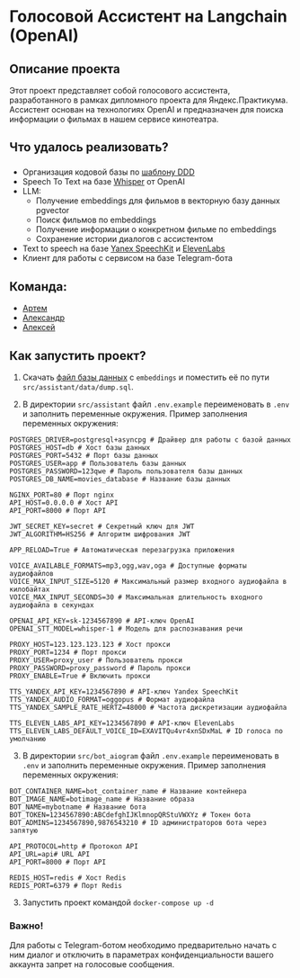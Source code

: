 # Голосовой Ассистент на Langchain (OpenAI)

## Описание проекта

Этот проект представляет собой голосового ассистента, разработанного в рамках дипломного проекта для Яндекс.Практикума.
Ассистент основан на технологиях OpenAI и предназначен для поиска информации о фильмах в нашем сервисе кинотеатра.

## Что удалось реализовать?

###

- Организация кодовой базы по [шаблону DDD](https://github.com/yp-middle-python-24/python-service-example/)
- Speech To Text на базе [Whisper](https://openai.com/research/whisper) от OpenAI
- LLM:
  - Получение embeddings для фильмов в векторную базу данных pgvector
  - Поиск фильмов по embeddings
  - Получение информации о конкретном фильме по embeddings
  - Сохранение истории диалогов с ассистентом
- Text to speech на базе [Yanex SpeechKit](https://cloud.yandex.ru/services/speechkit) и [ElevenLabs](https://elevenlabs.io/)
- Клиент для работы с сервисом на базе Telegram-бота

## Команда:

- [Артем](https://github.com/ijaric/python-monorepo/commits?author=ijaric)
- [Александр](https://github.com/ksieuk)
- [Алексей](https://github.com/grucshetskyaleksei)

## Как запустить проект?

1. Скачать [файл базы данных](https://disk.yandex.ru/d/ZAKDDg8lP9DHBQ) с `embeddings` и поместить её по пути `src/assistant/data/dump.sql`.

2. В директории `src/assistant` файл `.env.example` переименовать в `.env` и заполнить переменные окружения.
   Пример заполнения переменных окружения:

```
POSTGRES_DRIVER=postgresql+asyncpg # Драйвер для работы с базой данных
POSTGRES_HOST=db # Хост базы данных
POSTGRES_PORT=5432 # Порт базы данных
POSTGRES_USER=app # Пользователь базы данных
POSTGRES_PASSWORD=123qwe # Пароль пользователя базы данных
POSTGRES_DB_NAME=movies_database # Название базы данных

NGINX_PORT=80 # Порт nginx
API_HOST=0.0.0.0 # Хост API
API_PORT=8000 # Порт API

JWT_SECRET_KEY=secret # Секретный ключ для JWT
JWT_ALGORITHM=HS256 # Алгоритм шифрования JWT

APP_RELOAD=True # Автоматическая перезагрузка приложения

VOICE_AVAILABLE_FORMATS=mp3,ogg,wav,oga # Доступные форматы аудиофайлов
VOICE_MAX_INPUT_SIZE=5120 # Максимальный размер входного аудиофайла в килобайтах
VOICE_MAX_INPUT_SECONDS=30 # Максимальная длительность входного аудиофайла в секундах

OPENAI_API_KEY=sk-1234567890 # API-ключ OpenAI
OPENAI_STT_MODEL=whisper-1 # Модель для распознавания речи

PROXY_HOST=123.123.123.123 # Хост прокси
PROXY_PORT=1234 # Порт прокси
PROXY_USER=proxy_user # Пользователь прокси
PROXY_PASSWORD=proxy_password # Пароль прокси
PROXY_ENABLE=True # Включить прокси

TTS_YANDEX_API_KEY=1234567890 # API-ключ Yandex SpeechKit
TTS_YANDEX_AUDIO_FORMAT=oggopus # Формат аудиофайла
TTS_YANDEX_SAMPLE_RATE_HERTZ=48000 # Частота дискретизации аудиофайла

TTS_ELEVEN_LABS_API_KEY=1234567890 # API-ключ ElevenLabs
TTS_ELEVEN_LABS_DEFAULT_VOICE_ID=EXAVITQu4vr4xnSDxMaL # ID голоса по умолчанию
```

3. В директории `src/bot_aiogram` файл `.env.example` переименовать в `.env` и заполнить переменные окружения.
   Пример заполнения переменных окружения:

```
BOT_CONTAINER_NAME=bot_container_name # Название контейнера
BOT_IMAGE_NAME=botimage_name # Название образа
BOT_NAME=mybotname # Название бота
BOT_TOKEN=1234567890:ABCdefghIJKlmnopQRStuVWXYz # Токен бота
BOT_ADMINS=1234567890,9876543210 # ID администраторов бота через запятую

API_PROTOCOL=http # Протокол API
API_URL=api# URL API
API_PORT=8000 # Порт API

REDIS_HOST=redis # Хост Redis
REDIS_PORT=6379 # Порт Redis
```

3. Запустить проект командой `docker-compose up -d`

### Важно!

Для работы с Telegram-ботом необходимо предварительно начать с ним диалог и отключить в параметрах конфиденциальности
вашего аккаунта запрет на голосовые сообщения.
